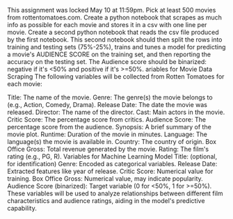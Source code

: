 This assignment was locked May 10 at 11:59pm.
Pick at least 500 movies from rottentomatoes.com.
Create a python notebook that scrapes as much info as possible for each movie and stores it in a csv with one line per movie.
Create a second python notebook that reads the csv file produced by the first notebook. This second notebook should then split the rows into training and testing sets (75%-25%),
trains and tunes a model for predicting a movie's AUDIENCE SCORE on the training set, and then reporting the accuracy on the testing set. 
The Audience score should be binarized: negative if it's <50% and positive if it's >=50%. 
ariables for Movie Data Scraping
The following variables will be collected from Rotten Tomatoes for each movie:

Title: The name of the movie.
Genre: The genre(s) the movie belongs to (e.g., Action, Comedy, Drama).
Release Date: The date the movie was released.
Director: The name of the director.
Cast: Main actors in the movie.
Critic Score: The percentage score from critics.
Audience Score: The percentage score from the audience.
Synopsis: A brief summary of the movie plot.
Runtime: Duration of the movie in minutes.
Language: The language(s) the movie is available in.
Country: The country of origin.
Box Office Gross: Total revenue generated by the movie.
Rating: The film's rating (e.g., PG, R).
Variables for Machine Learning Model
Title: (optional, for identification)
Genre: Encoded as categorical variables.
Release Date: Extracted features like year of release.
Critic Score: Numerical value for training.
Box Office Gross: Numerical value, may indicate popularity.
Audience Score (binarized): Target variable (0 for <50%, 1 for >=50%).
These variables will be used to analyze relationships between different film characteristics and audience ratings, aiding in the model's predictive capability.
